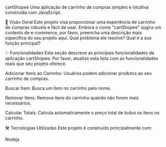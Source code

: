cartShopee
Uma aplicação de carrinho de compras simples e intuitiva construída com JavaScript.

🚀 Visão Geral
Este projeto visa proporcionar uma experiência de carrinho de compras robusta e fácil de usar. Embora o nome "cartShopee" sugira um contexto de e-commerce, por favor, preencha uma descrição mais específica do seu projeto aqui. Qual problema ele resolve? Qual é a sua função principal?

✨ Funcionalidades
Esta seção descreve as principais funcionalidades da aplicação cartShopee. Por favor, atualize esta lista com as funcionalidades reais que seu projeto oferece.

Adicionar Itens ao Carrinho: Usuários podem adicionar produtos ao seu carrinho de compras.

Buscar Item: Busca um item no carrinho pelo nome.

Remover Itens: Remova itens do carrinho quando não forem mais necessários.

Calcular Totais: Calcula automaticamente o preço total de todos os itens no carrinho.


🛠️ Tecnologias Utilizadas
Este projeto é construído principalmente com:

Nodejs

